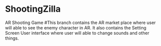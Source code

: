 # ShootingZilla
AR Shooting Game
#This branch contains the AR market place where user will able to see the enemy character in AR.
It also contains the Setting Screen User interface where user will able to change sounds and other things.
